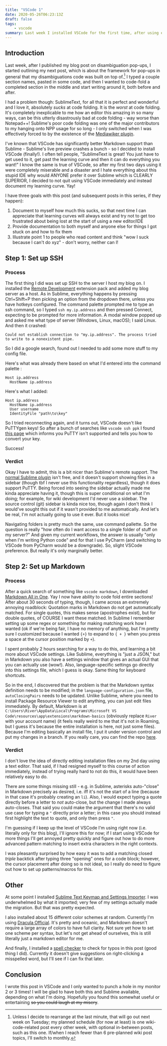 ```yaml
---
title: "VSCode 1"
date: 2020-05-26T06:23:13Z
draft: false
tags:
    - vscode
summary: Last week I installed VSCode for the first time, after using exclusive SublimeText for about two years (and Notepad++ prior to that). I'm going to document my learning curve.
---
```

## Introduction
Last week, after I published my blog post on disambiguation pop-ups, I started outlining my next post, which is about the framework for pop-ups in general that my disambiguations code was built on top of.[^schedule] I typed a couple section names, pasted in some code, and then I wanted to code-fold a completed section in the middle and start writing around it, both before and after.
[^schedule]: Unless I decide to rearrange at the last minute, that will go out next week on Tuesday; my planned schedule (for now at least) is one wiki-code-related post every other week, with optional in-between posts, such as this one. If/when I reach fewer than 6 pre-planned wiki post topics, I'll switch to monthly.

I had a problem though: SublimeText, for all that it is perfect and wonderful and I love it, absolutely *sucks* at code folding. It is the *worst* at code folding. It's completely inexplicable to me how an editor this amazing in so many ways, can be this utterly disastrously bad at code folding - way worse than Notepad++! Sublime's poor code folding was one of the major contributors to my hanging onto NPP usage for so long - I only switched when I was effectively forced to by the existence of the [Mediawiker plugin](https://river.me/blog/sublime-for-mediawiki/).

I've known that VSCode has significantly better Markdown support than Sublime - Sublime's live preview crashes a bunch - so I decided to install VSCode (finally!). I often tell people, "SublimeText is great! You just have to get used to it, get past the learning curve and then it can do everything you want!" I know the same is true of VSCode, so after my first two days using it were completely miserable and a disaster and I hate everything about this stupid IDE why would ANYONE prefer it over Sublime which is CLEARLY SUPERIOR, I decided to not quit using VSCode immediately and instead document my learning curve. Yay!

I have three goals with this post (and subsequent posts in this series, if they happen):
1. Document to myself how much this sucks, so that next time I can appreciate that learning curves will always exist and try not to get too frustrated about being lost at the start of using a new editor/IDE
2. Provide documentation to both myself and anyone else for things I got stuck on and how to fix them
3. Illustrate point 1 to people who read content and think "wow I suck because I can't do xyz" - don't worry, neither can I!
## Step 1: Set up SSH
### Process
The first thing I did was set up SSH to the server I host my blog on. I installed the [Remote Development](https://marketplace.visualstudio.com/items?itemName=ms-vscode-remote.vscode-remote-extensionpack) extension pack and added my blog server as a host. As in Sublime, everything happens by pressing Ctrl+Shift+P then picking an option from the dropdown there, unless you have hotkeys configured. The command palette prompted me to type an ssh command, so I typed `ssh my.ip.address` and then pressed Connect, expecting to be prompted for more information. A modal window popped up and asked me what type of server (Windows, Linux, macOS); I said Linux. And then it crashed:
```
Could not establish connection to "my.ip.address". The process tried to write to a nonexistent pipe.
```

So I did a google search, found out I needed to add some more stuff to my config file.

Here's what was already there based on what I'd entered into the command palette :
```
Host ip.address
  HostName ip.address
```

Here's what I added:
```
Host ip.address
  HostName ip.address
  User username
  IdentityFile "path\to\key"
```

So I tried reconnecting again, and it turns out, VSCode doesn't like PuTTYgen keys! So after a bunch of searches like `vscode ssh ppk` I found [this page](https://code.visualstudio.com/docs/remote/troubleshooting#_reusing-a-key-generated-in-puttygen) which informs you PuTTY isn't supported and tells you how to convert your key.

Success!

### Verdict
Okay I have to admit, this is a bit nicer than Sublime's remote support. The [normal Sublime plugin](https://codexns.io/products/sftp_for_sublime) isn't free, and it doesn't support showing files in a sidebar (though tbf I never use this functionality regardless), though it does support PuTTY. Being forced into seeing the sidebar actually made me kinda appreciate having it, though this is super conditional on what I'm doing; for example, for wiki development I'd never use a sidebar. The source control (git) sidebar is kinda nice too, though again I don't think I would've sought this out if it wasn't provided to me automatically. And let's be real, I'm not actually going to use it ever. But it looks nice!

Navigating folders is pretty much the same, use command pallette. So the question is really "how often do I want access to a single folder of stuff on my server?" And given my current workflows, the answer is usually "only when I'm writing Python code" and for that I use PyCharm (and switching to VSCode from PyCharm would be a downgrade). So, slight VSCode preference. But really it's only marginally better.

## Step 2: Set up Markdown
### Process 
After a quick search of something like `vscode markdown`, I downloaded [Markdown All in One](https://marketplace.visualstudio.com/items?itemName=yzhang.markdown-all-in-one). Yay I now have ability to code fold entire sections! After about 30 seconds of typing, though, I came across an extremely annoying roadblock: Quotation marks in Markdown do not get automatically matched. For single quotes, this makes sense (apostrophes exist), but for double quotes, of COURSE I want these matched. In Sublime I remember setting up some regex or something for making matching work how I wanted (ok if we're being fair, I have no memory of anything, but I'm pretty sure I customized because I wanted `{+}` to expand to `{ + }` when you press a space at the cursor position marked by `+`).

I spent probably 2 hours searching for a way to do this, and learning a bit more about VSCode settings. Like Sublime, everything is "just a JSON," but in Markdown you also have a settings window that gives an actual GUI that you can actually use (wow!). Also, language-specific settings go directly into this settings file, which I guess is okay. Same thing for keyboard shortcuts.

So in the end, I discovered that the problem is that the Markdown syntax definition needs to be modified; in the `language-configuration.json` file, `autoClosingPairs` needs to be updated. Unlike Sublime, where you need to install Package Resource Viewer to edit anything, you can just edit files immediately. By default, Markdown is at `C:\Users\River\AppData\Local\Programs\Microsoft VS Code\resources\app\extensions\markdown-basics` (obviously replace `River` with your account name) (it feels really weird to me that it's not in Roaming, but I guess it's because the entire installation is here, not just some files). Because I'm editing basically an install file, I put it under version control and put my changes in a branch. If you really care, you can find the repo [here](https://github.com/RheingoldRiver/vscode-markdown-syntax/tree/my-changes).

### Verdict
I don't love the idea of directly editing installation files on my 2nd day using a text editor. That said, if I had resigned myself to this course of action immediately, instead of trying really hard to not do this, it would have been relatively easy to do.

There are some things missing still - e.g. in Sublime, asterisks auto-"close" in Markdown precisely as desired, i.e. iff it's not the start of a line (because in that case it's probably creating an `li`). Also, I would expect typing a quote directly before a letter to *not* auto-close, but the change I made always auto-closes. That said you could make the argument that there's no valid use case for typing a `"` directly prior a letter; in this case you should instead first highlight the text to quote, and only then press `"`.

I'm guessing if I keep up the level of VSCode I'm using right now (i.e. literally only for this blog), I'll ignore this for now; if I start using VSCode for more things I'll get annoyed pretty quickly and figure out how to do more advanced pattern matching to insert extra characters in the right contexts.

I was pleasantly surprised by how easy it was to add a matching closed *triple* backtick after typing three "opening" ones for a code block; however, the cursor placement after doing so is not ideal, so I really do need to figure out how to set up patterns/macros for this.

## Other
At some point I installed [Sublime Text Keymap and Settings Importer](https://marketplace.visualstudio.com/items?itemName=ms-vscode.sublime-keybindings). I was underwhelmed by what it imported; very few of my settings actually made the migration. But that was pretty expected.

I also installed about 15 different color schemes at random. Currently I'm using [Dracula Official](https://marketplace.visualstudio.com/items?itemName=dracula-theme.theme-dracula). It's pretty and oceanic, and Markdown doesn't require a large array of colors to have full clarity. Not sure yet how to set one scheme per syntax, but let's not get ahead of ourselves, this is still literally just a markdown editor for me.

And finally, I installed a [spell checker](https://marketplace.visualstudio.com/items?itemName=streetsidesoftware.code-spell-checker) to check for typos in this post (good thing I did). Currently it doesn't give suggestions on right-clicking a misspelled word, but I'll see if I can fix that later.

## Conclusion
I wrote this post in VSCode and I only wanted to punch a hole in my monitor 2 or 3 times! I will be glad to have both this and Sublime available, depending on what I'm doing. Hopefully you found this somewhat useful or entertaining <s>so you could laugh at my misery</s>.